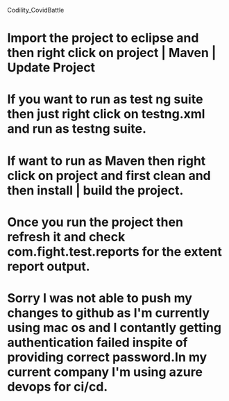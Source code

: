 Codility_CovidBattle
# Import the project to eclipse and then right click on project | Maven | Update Project
# If you want to run as test ng suite then just right click on testng.xml and run as testng suite.
# If want to run as Maven then right click on project and first clean and then install | build the project.
# Once you run the project then refresh it and check com.fight.test.reports for the extent report output.
# Sorry I was not able to push my changes to github as I'm currently using mac os and I contantly getting authentication failed inspite of providing correct password.In my current company I'm using azure devops for ci/cd.
